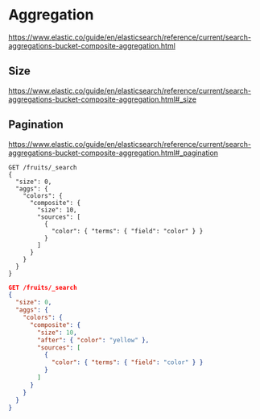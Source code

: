 # Aggregation

https://www.elastic.co/guide/en/elasticsearch/reference/current/search-aggregations-bucket-composite-aggregation.html


## Size

https://www.elastic.co/guide/en/elasticsearch/reference/current/search-aggregations-bucket-composite-aggregation.html#_size


## Pagination

https://www.elastic.co/guide/en/elasticsearch/reference/current/search-aggregations-bucket-composite-aggregation.html#_pagination


```jsonl
GET /fruits/_search
{
  "size": 0,
  "aggs": {
    "colors": {
      "composite": {
        "size": 10,
        "sources": [
          {
            "color": { "terms": { "field": "color" } }
          }
        ]
      }
    }
  }
}
```

```json lines
GET /fruits/_search
{
  "size": 0,
  "aggs": {
    "colors": {
      "composite": {
        "size": 10,
        "after": { "color": "yellow" },
        "sources": [
          {
            "color": { "terms": { "field": "color" } }
          }
        ]
      }
    }
  }
}
```
